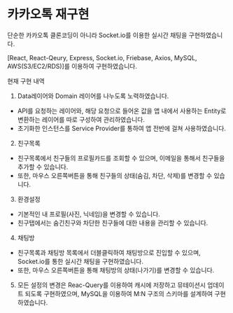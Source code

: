 # 카카오톡 재구현

단순한 카카오톡 클론코딩이 아니라 Socket.io를 이용한 실시간 채팅을 구현하였습니다.

[React, React-Qeury, Express, Socket.io, Friebase, Axios, MySQL, AWS(S3/EC2/RDS)]를 이용하여 구현하였습니다.

현재 구현 내역

1. Data레이어와 Domain 레이어를 나누도록 노력하였습니다.

- API를 요청하는 레이어와, 해당 요청으로 들어온 값을 앱 내에서 사용하는 Entity로 변환하는 레이어를 따로 구성하여 관리하였습니다.
- 초기화한 인스턴스를 Service Provider를 통하여 앱 전반에 걸쳐 사용하였습니다.

2. 친구목록

- 친구목록에서 친구들의 프로필카드를 조회할 수 있으며, 이메일을 통해서 친구들을 추가할 수 있습니다.
- 또한, 마우스 오른쪽버튼을 통해 친구들의 상태(숨김, 차단, 삭제)를 변경할 수 있습니다.

3. 환경설정

- 기본적인 내 프로필(사진, 닉네임)을 변경할 수 있습니다.
- 친구탭에서는 숨긴친구와 차단한 친구들에 대한 내용을 관리할 수 있습니다.

4. 채팅방

- 친구목록과 채팅방 목록에서 더블클릭하여 채팅방으로 진입할 수 있으며, Socket.io를 통한 실시간 채팅을 구현하였습니다.
- 또한, 마우스 오른쪽버튼을 통해 채팅방의 상태(나가기)를 변경할 수 있습니다.

5. 모든 설정의 변경은 Reac-Query를 이용하여 캐시에 저장하고 뮤테이션시 업데이트 되도록 구현하였으며, MySQL을 이용하여 M:N 구조의 스키마를 설계하여 구현하였습니다.